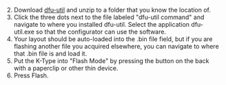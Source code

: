  2. Download [dfu-util](http://dfu-util.sourceforge.net/releases/) and unzip to a folder that you know the location of.
 6. Click the three dots next to the file labeled "dfu-util command" and navigate to where you installed dfu-util. Select the application dfu-util.exe so that the configurator can use the software.
 7. Your layout should be auto-loaded into the .bin file field, but if you are flashing another file you acquired elsewhere, you can navigate to where that .bin file is and load it.
 8. Put the K-Type into "Flash Mode" by pressing the button on the back with a paperclip or other thin device.
 9. Press Flash.
